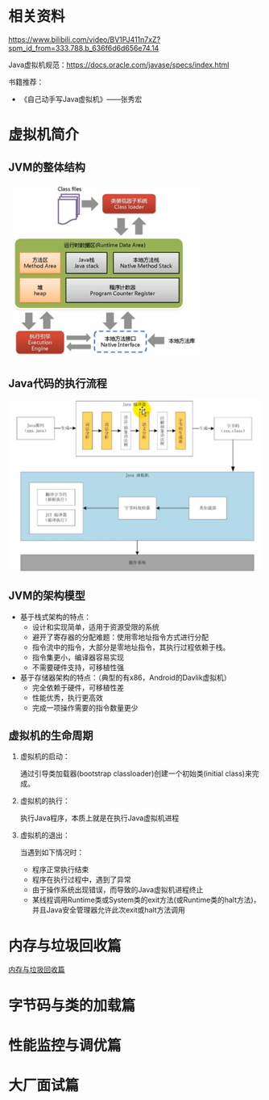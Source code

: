 # 相关资料

https://www.bilibili.com/video/BV1PJ411n7xZ?spm_id_from=333.788.b_636f6d6d656e74.14



Java虚拟机规范：https://docs.oracle.com/javase/specs/index.html

书籍推荐：

- 《自己动手写Java虚拟机》——张秀宏



# 虚拟机简介

## JVM的整体结构

<img src="JVM(%E5%B0%9A%E7%A1%85%E8%B0%B7).assets/image-20220317192859253.png" alt="image-20220317192859253" style="zoom: 50%;" />

## Java代码的执行流程

<img src="JVM(%E5%B0%9A%E7%A1%85%E8%B0%B7).assets/image-20220317192933366.png" alt="image-20220317192933366" style="zoom:50%;" />

## JVM的架构模型

- 基于栈式架构的特点：
    - 设计和实现简单，适用于资源受限的系统
    - 避开了寄存器的分配难题：使用零地址指令方式进行分配
    - 指令流中的指令，大部分是零地址指令，其执行过程依赖于栈。
    - 指令集更小，编译器容易实现
    - 不需要硬件支持，可移植性强
- 基于存储器架构的特点：（典型的有x86，Android的Davlik虚拟机）
    - 完全依赖于硬件，可移植性差
    - 性能优秀，执行更高效
    - 完成一项操作需要的指令数量更少

## 虚拟机的生命周期

1. 虚拟机的启动：

    通过引导类加载器(bootstrap classloader)创建一个初始类(initial class)来完成。

2. 虚拟机的执行：

    执行Java程序，本质上就是在执行Java虚拟机进程

3. 虚拟机的退出：

    当遇到如下情况时：

    - 程序正常执行结束
    - 程序在执行过程中，遇到了异常
    - 由于操作系统出现错误，而导致的Java虚拟机进程终止
    - 某线程调用Runtime类或System类的exit方法(或Runtime类的halt方法)，并且Java安全管理器允许此次exit或halt方法调用







# 内存与垃圾回收篇

[内存与垃圾回收篇](内存与垃圾回收篇\内存与垃圾回收篇.md)



# 字节码与类的加载篇



# 性能监控与调优篇



# 大厂面试篇